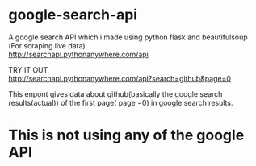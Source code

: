 # google-search-api <br>
A google search API which i made using python flask and beautifulsoup (For scraping live data) <br>
http://searchapi.pythonanywhere.com/api


TRY IT OUT <br>
http://searchapi.pythonanywhere.com/api?search=github&page=0

This enpont gives data about github(basically the google search results(actual)) of the first page( page =0) in google search results.<br>

# This is not using any of the google API
